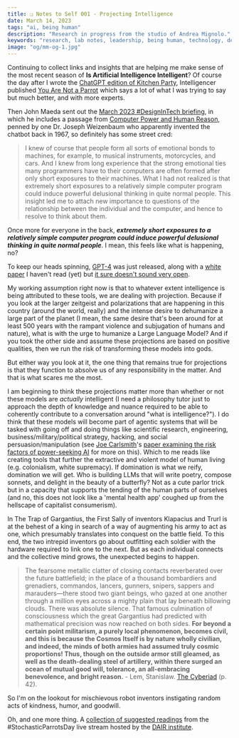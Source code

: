 ```yaml
---
title: ❏ Notes to Self 001 - Projecting Intelligence
date: March 14, 2023
tags: "ai, being human"
description: "Research in progress from the studio of Andrea Mignolo."
keywords: "research, lab notes, leadership, being human, technology, design, cosmology, worlding"
image: "og/mm-og-1.jpg"
---
```


Continuing to collect links and insights that are helping me make sense of the most recent season of **Is Artificial Intelligence Intelligent**? Of course the day after I wrote the [ChatGPT edition of Kitchen Party](../../kp/005), Intelligencer published [You Are Not a Parrot](https://nymag.com/intelligencer/article/ai-artificial-intelligence-chatbots-emily-m-bender.html) which says a lot of what I was trying to say but much better, and with more experts.

Then John Maeda sent out the [March 2023 #DesignInTech briefing](https://www.linkedin.com/pulse/simons-scissors-weizenbaums-wisdom-nicholas-dr-john-maeda/), in which he includes a passage from [Computer Power and Human Reason](http://blogs.evergreen.edu/cpat/files/2013/05/Computer-Power-and-Human-Reason.pdf), penned by one Dr. Joseph Weizenbaum who apparently invented the chatbot back in 1967, so definitely has some street cred:

> I knew of course that people form all sorts of emotional bonds to machines, for example, to musical instruments, motorcycles, and cars. And I knew from long experience that the strong emotional ties many programmers have to their computers are often formed after only short exposures to their machines. What I had not realized is that extremely short exposures to a relatively simple computer program could induce powerful delusional thinking in quite normal people.
This insight led me to attach new importance to questions of the relationship between the individual and the computer, and hence to resolve to think about them.

Once more for everyone in the back, **_extremely short exposures to a relatively simple computer program could induce powerful delusional thinking in quite normal people_**. I mean, this feels like what is happening, no?

To keep our heads spinning, [GPT-4](https://openai.com/research/gpt-4) was just released, along with a [white paper](https://arxiv.org/abs/2303.08774) I haven't read (yet) but [it sure doesn't sound very open](https://twitter.com/emilymbender/status/1636089802260111360).

My working assumption right now is that to whatever extent intelligence is being attributed to these tools, we are dealing with projection. Because if you look at the larger zeitgeist and polarizations that are happening in this country (around the world, really) and the intense desire to dehumanize a large part of the planet (I mean, the same desire that's been around for at least 500 years with the rampant violence and subjugation of humans and nature), what is with the urge to humanize a Large Language Model? And if you took the other side and assume these projections are based on positive qualities, then we run the risk of transforming these models into gods.

But either way you look at it, the one thing that remains true for projections is that they function to absolve us of any responsibility in the matter. And that is what scares me the most.

I am beginning to think these projections matter more than whether or not these models are _actually_ intelligent (I need a philosophy tutor just to approach the depth of knowledge and nuance required to be able to coherently contribute to a conversation around "what is intelligence?"). I do think that these models will become part of agentic systems that will be tasked with going off and doing things like scientific research, engineering, business/military/political strategy, hacking, and social persuasion/manipulation (see [Joe Carlsmith](https://joecarlsmith.com)'s [paper examining the risk factors of power-seeking AI](https://arxiv.org/pdf/2206.13353.pdf) for more on this). Which to me reads like creating tools that further the extractive and violent model of human living (e.g. colonialism, white supremacy). If domination is what we reify, domination we will get. Who is building LLMs that will write poetry, compose sonnets, and delight in the beauty of a butterfly? Not as a cute parlor trick but in a capacity that supports the tending of the human parts of ourselves (and no, this does not look like a 'mental health app' coughed up from the hellscape of capitalist consumerism).

In The Trap of Gargantius, the First Sally of inventors Klapacius and Trurl is at the behest of a king in search of a way of augmenting his army to act as one, which presumably translates into conquest on the battle field. To this end, the two intrepid inventors go about outfitting each soldier with the hardware required to link one to the next. But as each individual connects and the collective mind grows, the unexpected begins to happen.

> The fearsome metallic clatter of closing contacts reverberated over the future battlefield; in the place of a thousand bombardiers and grenadiers, commandos, lancers, gunners, snipers, sappers and marauders—there stood two giant beings, who gazed at one another through a million eyes across a mighty plain that lay beneath billowing clouds. There was absolute silence. That famous culmination of consciousness which the great Gargantius had predicted with mathematical precision was now reached on both sides. **For beyond a certain point militarism, a purely local phenomenon, becomes civil, and this is because the Cosmos Itself is by nature wholly civilian, and indeed, the minds of both armies had assumed truly cosmic proportions! Thus, though on the outside armor still gleamed, as well as the death-dealing steel of artillery, within there surged an ocean of mutual good will, tolerance, an all-embracing benevolence, and bright reason.** - Lem, Stanislaw. [The Cyberiad](https://www.amazon.com/The-Cyberiad/dp/0241467993/ref=tmm_pap_swatch_0?_encoding=UTF8&qid=1679086629&sr=8-1) (p. 42).

So I'm on the lookout for mischievous robot inventors instigating random acts of kindness, humor, and goodwill.

Oh, and one more thing. A [collection of suggested readings](https://docs.google.com/document/d/1bG0yIdawiUvwh7m0AnXV5W6JHkK9xwXemuVjSU5tbhQ/preview) from the #StochasticParrotsDay live stream hosted by the [DAIR institute](https://www.dair-institute.org).
